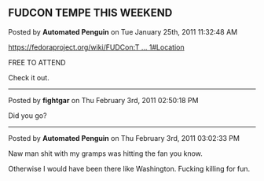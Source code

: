## FUDCON TEMPE THIS WEEKEND
Posted by **Automated Penguin** on Tue January 25th, 2011 11:32:48 AM

<!-- m --><a class="postlink" href="https://fedoraproject.org/wiki/FUDCon:Tempe_2011#Location">https://fedoraproject.org/wiki/FUDCon:T ... 1#Location</a><!-- m -->

FREE TO ATTEND

Check it out.

--------------------------------------------------------------------------------

Posted by **fightgar** on Thu February 3rd, 2011 02:50:18 PM

Did you go?

--------------------------------------------------------------------------------

Posted by **Automated Penguin** on Thu February 3rd, 2011 03:02:33 PM

Naw man shit with my gramps was hitting the fan you know.

Otherwise I would have been there like Washington. Fucking killing for fun.
